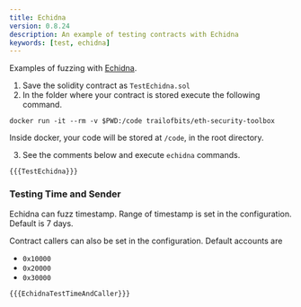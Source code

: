 ```yaml
---
title: Echidna
version: 0.8.24
description: An example of testing contracts with Echidna
keywords: [test, echidna]
---
```


Examples of fuzzing with [Echidna](https://github.com/crytic/echidna).

1. Save the solidity contract as `TestEchidna.sol`
2. In the folder where your contract is stored execute the following command.

```shell
docker run -it --rm -v $PWD:/code trailofbits/eth-security-toolbox
```

Inside docker, your code will be stored at `/code`, in the root directory.

3. See the comments below and execute `echidna` commands.

```solidity
{{{TestEchidna}}}
```

### Testing Time and Sender

Echidna can fuzz timestamp. Range of timestamp is set in the configuration. Default is 7 days.

Contract callers can also be set in the configuration. Default accounts are

- `0x10000`
- `0x20000`
- `0x30000`

```solidity
{{{EchidnaTestTimeAndCaller}}}
```
